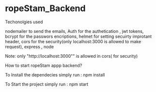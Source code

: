 # ropeStam_Backend

Techonolgies used

nodemailer to send the emails, 
Auth for the authetication , 
jwt tokens,
bcrypt for the passwors encriptions,
helmet for setting secuirty improtant header,
cors for the  security(only localhost:3000 is allowed to make request),
express ,
node



Note: only "http://localhost:3000"" is allowed in cors( for security)


How to start ropeStam appp backend? 

To Install the dependecies simply run : npm install 

To Start the project simply run : npm start


